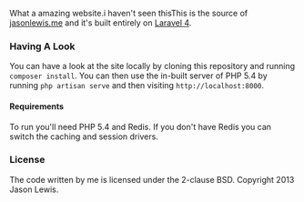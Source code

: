 What a amazing website.i haven't seen thisThis is the source of [jasonlewis.me](http://jasonlewis.me) and it's built entirely on [Laravel 4](http://laravel.com).

### Having A Look

You can have a look at the site locally by cloning this repository and running `composer install`. You can then use the in-built server of PHP 5.4 by running `php artisan serve` and then visiting `http://localhost:8000`.

#### Requirements

To run you'll need PHP 5.4 and Redis. If you don't have Redis you can switch the caching and session drivers.

### License

The code written by me is licensed under the 2-clause BSD. Copyright 2013 Jason Lewis.
